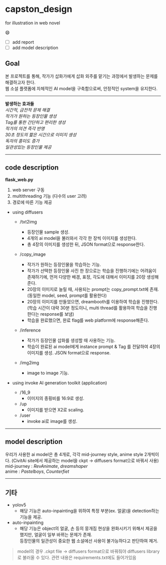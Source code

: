 # capston_design
for illustration in web novel

:smile:   
- [ ] add report 
- [ ] add model description   

## Goal
본 프로젝트를 통해, 작가가 삽화가에게 삽화 외주를 맡기는 과정에서 발생하는 문제를 해결하고자 한다.      
웹 소설 플랫폼에 자체적인 AI model을 구축함으로써, 안정적인 system을 유지한다.    

---   
**발생하는 효과들**   
*시간적, 금전적 문제 해결*   
*작가가 원하는 등장인물 생성*   
*Tag를 통한 간단하고 편리한 생성*   
*작가의 의견 즉각 반영*   
*30초 정도의 짧은 시간으로 이미지 생성*   
*독자의 흥미도 증가*   
*일관성있는 등장인물 제공*   

---
## code description

**flask_web.py**

1. web server 구동   
2. multithreading 기능 (다수의 user 고려)   
3. 경로에 따른 기능 제공     
  - using diffusers   
    - /txt2img   
      - 등장인물 sample 생성.   
      - 4개의 ai model을 불러와서 각각 한 장씩 이미지를 생성한다.   
      - 총 4장의 이미지를 생성한 뒤, JSON format으로 response한다.    
    - /copy_image   
      - 작가가 원하는 등장인물을 학습하는 기능.   
      - 작가가 선택한 등장인물 사진 한 장으로는 학습을 진행하기에는 어려움이 존재하기에, 먼저 다양한 배경, 표정, 각도에 대해서 이미지를 20장 생성해준다.   
      - 20장의 이미지로 늘릴 때, 사용되는 prompt는 copy_prompt.txt에 존재. (동일한 model, seed, prompt를 활용한다)     
      - 20장의 이미지를 만들었으면, dreambooth를 이용하여 학습을 진행한다. (학습 시간이 대략 30분 정도이니, multi thread를 활용하여 학습을 진행한다는 response를 보냄)   
      - 학습을 완료했으면, 완료 flag를 web platform에 response해준다.   
    
    - /inference
      - 작가가 등장인물 삽화를 생성할 때 사용하는 기능.   
      - 학습이 완료된 ai model에게 instance prompt & Tag 를 전달하여 4장의 이미지를 생성. JSON format으로 response.    
    - /img2img
      - image to image 기능.   
    
  - using invoke AI generation toolkit (application)
    - /16_9   
      - 이미지의 종횡비를 16:9로 생성.   
    - /up   
      - 이미지를 받으면 X2로 scaling.   
    - /user   
      - invoke ai로 image를 생성.   
  
---
## model description

우리가 사용한 ai model은 총 4개로, 각각 mid-journey style, anime style 2개씩이다. (CivitAi site에서 제공하는 model을 ckpt -> diffusers format으로 바꿔서 사용)   
mid-journey : *RevAnimate*, *dreamshaper*      
anime : *Pastelboys*, *Counterfiet*      

---
## 기타

- yolov5
  - 해당 기능은 auto-inpainting을 위하여 특정 부분(ex. 얼굴)을 detection하는 기능을 제공.   
- auto-inpainting
  - 해당 기능은 object의 얼굴, 손 등의 뭉개짐 현상을 완화시키기 위해서 제공을 했지만, 얼굴이 일부 바뀌는 문제가 존재.   
  등장인물의 일관성이 중요한 웹 소설에선 사용이 불가능하다고 판단하여 제거.   
> model의 경우 .ckpt file -> diffusers format으로 바꿔줘야 diffusers library로 불러올 수 있다. 관련 내용은 requirements.txt에도 들어가있음
